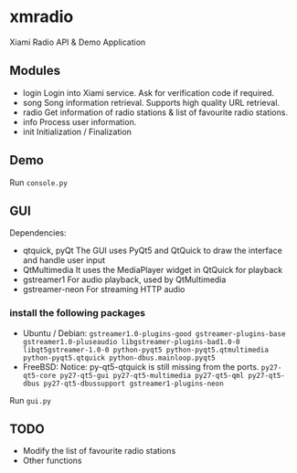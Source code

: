 # xmradio

Xiami Radio API & Demo Application

## Modules

* login Login into Xiami service. Ask for verification code if required.
* song Song information retrieval. Supports high quality URL retrieval.
* radio Get information of radio stations & list of favourite radio stations.
* info Process user information.
* init Initialization / Finalization

## Demo

Run `console.py`

## GUI
Dependencies:
* qtquick, pyQt  The GUI uses PyQt5 and QtQuick to draw the interface and handle user input
* QtMultimedia It uses the MediaPlayer widget in QtQuick for playback
* gstreamer1 For audio playback, used by QtMultimedia
* gstreamer-neon  For streaming HTTP audio

### install the following packages
* Ubuntu / Debian:
`gstreamer1.0-plugins-good gstreamer-plugins-base gstreamer1.0-pluseaudio libgstreamer-plugins-bad1.0-0 libqt5gstreamer-1.0-0 python-pyqt5 python-pyqt5.qtmultimedia python-pyqt5.qtquick python-dbus.mainloop.pyqt5`
* FreeBSD:
Notice: py-qt5-qtquick is still missing from the ports.
`py27-qt5-core py27-qt5-gui py27-qt5-multimedia py27-qt5-qml py27-qt5-dbus py27-qt5-dbussupport gstreamer1-plugins-neon`

Run `gui.py`

## TODO

* Modify the list of favourite radio stations
* Other functions
